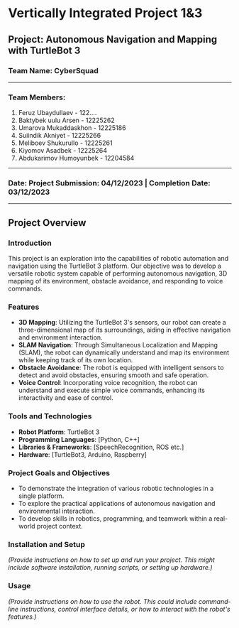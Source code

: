 # Vertically Integrated Project 1&3

## Project: Autonomous Navigation and Mapping with TurtleBot 3

### Team Name: CyberSquad

---

### Team Members:

1. Feruz Ubaydullaev - 122....
2. Baktybek uulu Arsen - 12225262
3. Umarova Mukaddaskhon - 12225186
4. Suiindik Akniyet - 12225266
5. Meliboev Shukurullo - 12225261
6. Kiyomov Asadbek - 12225264
7. Abdukarimov Humoyunbek - 12204584
   

---

### Date: Project Submission: 04/12/2023 | Completion Date: 03/12/2023 

---

## Project Overview

### Introduction
This project is an exploration into the capabilities of robotic automation and navigation using the TurtleBot 3 platform. Our objective was to develop a versatile robotic system capable of performing autonomous navigation, 3D mapping of its environment, obstacle avoidance, and responding to voice commands. 

### Features
- **3D Mapping**: Utilizing the TurtleBot 3's sensors, our robot can create a three-dimensional map of its surroundings, aiding in effective navigation and environment interaction.
- **SLAM Navigation**: Through Simultaneous Localization and Mapping (SLAM), the robot can dynamically understand and map its environment while keeping track of its own location.
- **Obstacle Avoidance**: The robot is equipped with intelligent sensors to detect and avoid obstacles, ensuring smooth and safe operation.
- **Voice Control**: Incorporating voice recognition, the robot can understand and execute simple voice commands, enhancing its interactivity and ease of control.

### Tools and Technologies
- **Robot Platform**: TurtleBot 3
- **Programming Languages**: [Python, C++]
- **Libraries & Frameworks**: [SpeechRecognition, ROS etc.]
- **Hardware**: [TurtleBot3, Arduino, Raspberry]

### Project Goals and Objectives
- To demonstrate the integration of various robotic technologies in a single platform.
- To explore the practical applications of autonomous navigation and environmental interaction.
- To develop skills in robotics, programming, and teamwork within a real-world project context.

### Installation and Setup
*(Provide instructions on how to set up and run your project. This might include software installation, running scripts, or setting up hardware.)*

### Usage
*(Provide instructions on how to use the robot. This could include command-line instructions, control interface details, or how to interact with the robot's features.)*

